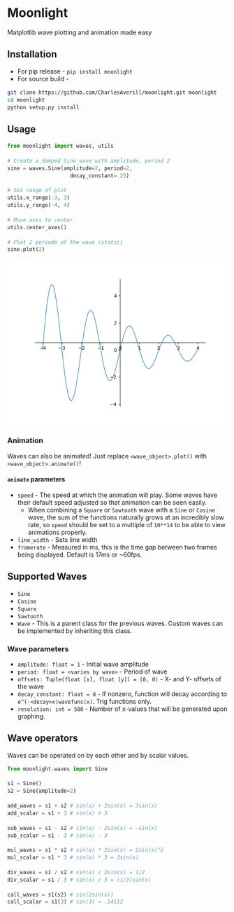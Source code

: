 # Moonlight
Matplotlib wave plotting and animation made easy

## Installation
- For pip release - `pip install moonlight`
- For source build - 
```bash
git clone https://github.com/CharlesAverill/moonlight.git moonlight
cd moonlight
python setup.py install
```

## Usage
```python
from moonlight import waves, utils

# Create a damped Sine wave with amplitude, period 2
sine = waves.Sine(amplitude=2, period=2,
                    decay_constant=.25)

# Set range of plot
utils.x_range(-3, 3)
utils.y_range(-4, 4)

# Move axes to center
utils.center_axes()

# Plot 2 periods of the wave (static)
sine.plot(2)
```
![Resulting plot](https://raw.githubusercontent.com/CharlesAverill/moonlight/main/media/readme_sine_wave.png)

### Animation
Waves can also be animated! Just replace `<wave_object>.plot()` with `<wave_object>.animate()`!
#### `animate` parameters
- `speed` - The speed at which the animation will play. Some waves have their default speed adjusted
so that animation can be seen easily. 
    - When combining a `Square` or `Sawtooth` wave with 
    a `Sine` or `Cosine` wave, the sum of the functions naturally grows at an incredibly slow rate, so `speed`
    should be set to a multiple of `10**14` to be able to view animations properly.
- `line_width` - Sets line width
- `framerate` - Measured in ms, this is the time gap between two frames being displayed. Default is 17ms or ~60fps.


## Supported Waves
- `Sine`
- `Cosine`
- `Square`
- `Sawtooth`
- `Wave` - This is a parent class for the 
previous waves. Custom waves can be implemented by
inheriting this class.

### Wave parameters
- `amplitude: float = 1` - Initial wave amplitude
- `period: float = <varies by wave>` - Period of wave
- `offsets: Tuple(float [x], float [y]) = (0, 0)` - X- and Y- offsets of the wave
- `decay_constant: float = 0` - If nonzero, function will decay according to `e^(-<decay>x)wavefunc(x)`. Trig functions only.
- `resolution: int = 500` - Number of x-values that will be generated upon graphing.

## Wave operators
Waves can be operated on by each other and by scalar values.
```python
from moonlight.waves import Sine

s1 = Sine()
s2 = Sine(amplitude=2)

add_waves = s1 + s2 # sin(x) + 2sin(x) = 3sin(x)
add_scalar = s1 + 3 # sin(x) + 3

sub_waves = s1 - s2 # sin(x) - 2sin(x) = -sin(x)
sub_scalar = s1 - 3 # sin(x) - 3

mul_waves = s1 * s2 # sin(x) * 2sin(x) = 2sin(x)^2
mul_scalar = s1 * 3 # sin(x) * 3 = 3sin(x)

div_waves = s1 / s2 # sin(x) / 2sin(x) = 1/2
div_scalar = s1 / 3 # sin(x) / 3 = (1/3)sin(x)

call_waves = s1(s2) # sin(2sin(x))
call_scalar = s1(3) # sin(3) ≈ .14112
```

